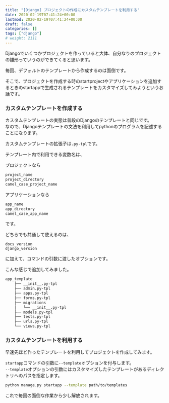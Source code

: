 ```yaml
---
title: "[Django] プロジェクトの作成にカスタムテンプレートを利用する"
date: 2020-02-19T07:41:24+00:00
lastmod: 2020-02-19T07:41:24+00:00
draft: false
categories: []
tags: ["django"]
# weight: 2111
---
```

Djangoでいくつかプロジェクトを作っていると大体、自分なりのプロジェクトの雛形っていうのができてくると思います。  

毎回、デフォルトのテンプレートから作成するのは面倒です。  

そこで、プロジェクトを作成する時のstartprojectやアプリケーションを追加するときのstartappで生成されるテンプレートをカスタマイズしてみようというお話です。  

### カスタムテンプレートを作成する  

カスタムテンプレートの実態は普段のDjangoのテンプレートと同じです。  
なので、Djangoテンプレートの文法を利用してpythonのプログラムを記述することになります。   

カスタムテンプレートの拡張子は`.py-tpl`です。  

テンプレート内で利用できる変数名は、  

プロジェクトなら
```py
project_name
project_directory
camel_case_project_name
```
アプリケーションなら
```py
app_name
app_directory
camel_case_app_name
```
です。  

どちらでも共通して使えるのは、  
```
docs_version
django_version
```
に加えて、コマンドの引数に渡したオプションです。  

こんな感じで追加してみました。  

```html
app_template
    ├── __init__.py-tpl
    ├── admin.py-tpl
    ├── apps.py-tpl
    ├── forms.py-tpl
    ├── migrations
    │   └── __init__.py-tpl
    ├── models.py-tpl
    ├── tests.py-tpl
    ├── urls.py-tpl
    └── views.py-tpl
```


### カスタムテンプレートを利用する  
早速先ほど作ったテンプレートを利用してプロジェクトを作成してみます。  

`startapp`コマンドの引数に`--template`オプションを付与します。  
`--template`オプションの引数にはカスタマイズしたテンプレートがあるディレクトリへのパスを指定します。  

```bash
python manage.py startapp --template path/to/templates
```

これで毎回の面倒な作業から少し解放されます。

